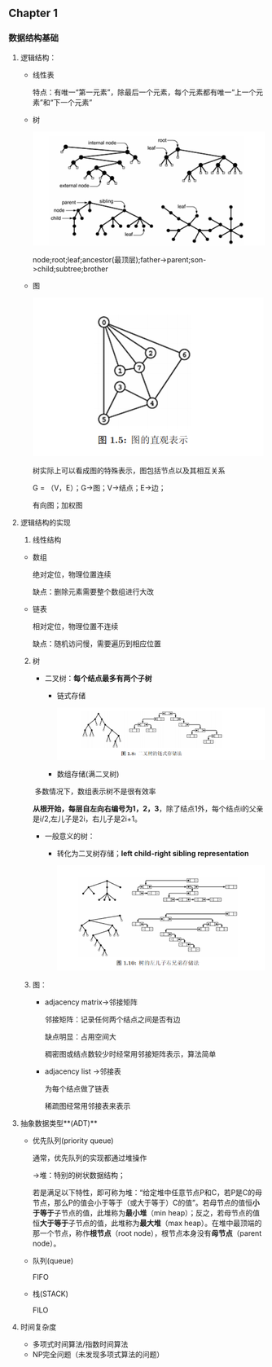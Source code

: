## Chapter 1

### 数据结构基础

1. 逻辑结构：

   - 线性表

     特点：有唯一“第一元素”，除最后一个元素，每个元素都有唯一“上一个元素”和“下一个元素”

   - 树

     

     

     ![Alt](/img/1.1.png)

     

     

     ​	node;root;leaf;ancestor(最顶层);father->parent;son->child;subtree;brother

   - 图

     ![](/img/1.2.png)

     树实际上可以看成图的特殊表示，图包括节点以及其相互关系

     G = （V，E）；G->图；V->结点；E->边；

     有向图；加权图

2. 逻辑结构的实现

   1. 线性结构
     - 数组

       绝对定位，物理位置连续

       缺点：删除元素需要整个数组进行大改

     - 链表

       相对定位，物理位置不连续

       缺点：随机访问慢，需要遍历到相应位置

   2. 树
   
      - 二叉树：**每个结点最多有两个子树**
   
        - 链式存储
   
          ![链式存储](img/1.3.png)
   
        - 数组存储(满二叉树)
   
      ​				多数情况下，数组表示树不是很有效率
   
      ​				**从根开始，每层自左向右编号为1，2，3**，除了结点1外，每个结点i的父亲是i/2,左儿子是2i，右儿子是2i+1。
   
      - 一般意义的树：
   
        - 转化为二叉树存储；**left child-right sibling representation**
   
          ![](/img/1.4.png)
   
   3. 图：
   
      - adjacency matrix->邻接矩阵
   
        邻接矩阵：记录任何两个结点之间是否有边
   
        缺点明显：占用空间大
   
        稠密图或结点数较少时经常用邻接矩阵表示，算法简单
   
      - adjacency list ->邻接表
   
        为每个结点做了链表
   
        稀疏图经常用邻接表来表示
   
3. 抽象数据类型**(ADT)**

   - 优先队列(priority queue)

     通常，优先队列的实现都通过堆操作

     ->堆：特别的树状数据结构；

     若是满足以下特性，即可称为堆：“给定堆中任意节点P和C，若P是C的母节点，那么P的值会小于等于（或大于等于）C的值”。若母节点的值恒**小于等于**子节点的值，此堆称为**最小堆**（min heap）；反之，若母节点的值恒**大于等于**子节点的值，此堆称为**最大堆**（max heap）。在堆中最顶端的那一个节点，称作**根节点**（root node），根节点本身没有**母节点**（parent node）。

   - 队列(queue)

     FIFO

   - 栈(STACK)

     FILO

4. 时间复杂度

   - 多项式时间算法/指数时间算法
   - NP完全问题（未发现多项式算法的问题）